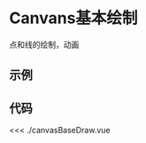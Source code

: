 # Canvans基本绘制

点和线的绘制，动画

## 示例

<script setup>
import CanvasBaseDraw from './canvasBaseDraw.vue'
</script>

<CanvasBaseDraw />

## 代码

<<< ./canvasBaseDraw.vue